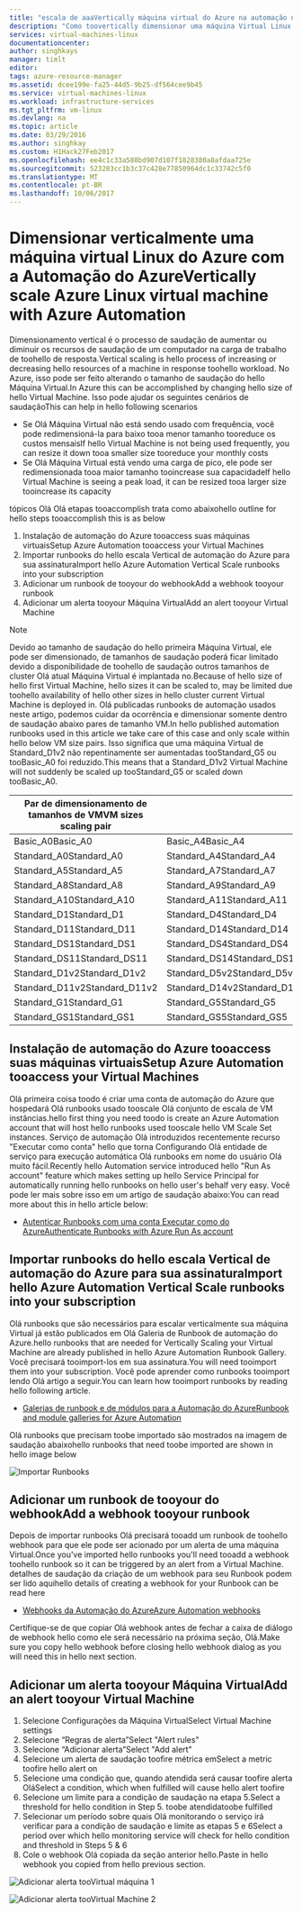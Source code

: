 ```yaml
---
title: "escala de aaaVertically máquina virtual do Azure na automação do Azure | Microsoft Docs"
description: "Como toovertically dimensionar uma máquina Virtual Linux em alertas de toomonitoring de resposta na automação do Azure"
services: virtual-machines-linux
documentationcenter: 
author: singhkays
manager: timlt
editor: 
tags: azure-resource-manager
ms.assetid: dcee199e-fa25-44d5-9b25-df564cee9b45
ms.service: virtual-machines-linux
ms.workload: infrastructure-services
ms.tgt_pltfrm: vm-linux
ms.devlang: na
ms.topic: article
ms.date: 03/29/2016
ms.author: singhkay
ms.custom: H1Hack27Feb2017
ms.openlocfilehash: ee4c1c33a588bd907d107f1828380a8afdaa725e
ms.sourcegitcommit: 523283cc1b3c37c428e77850964dc1c33742c5f0
ms.translationtype: MT
ms.contentlocale: pt-BR
ms.lasthandoff: 10/06/2017
---
```

# <a name="vertically-scale-azure-linux-virtual-machine-with-azure-automation"></a><span data-ttu-id="5607e-103">Dimensionar verticalmente uma máquina virtual Linux do Azure com a Automação do Azure</span><span class="sxs-lookup"><span data-stu-id="5607e-103">Vertically scale Azure Linux virtual machine with Azure Automation</span></span>
<span data-ttu-id="5607e-104">Dimensionamento vertical é o processo de saudação de aumentar ou diminuir os recursos de saudação de um computador na carga de trabalho de toohello de resposta.</span><span class="sxs-lookup"><span data-stu-id="5607e-104">Vertical scaling is hello process of increasing or decreasing hello resources of a machine in response toohello workload.</span></span> <span data-ttu-id="5607e-105">No Azure, isso pode ser feito alterando o tamanho de saudação do hello Máquina Virtual.</span><span class="sxs-lookup"><span data-stu-id="5607e-105">In Azure this can be accomplished by changing hello size of hello Virtual Machine.</span></span> <span data-ttu-id="5607e-106">Isso pode ajudar os seguintes cenários de saudação</span><span class="sxs-lookup"><span data-stu-id="5607e-106">This can help in hello following scenarios</span></span>

* <span data-ttu-id="5607e-107">Se Olá Máquina Virtual não está sendo usado com frequência, você pode redimensioná-la para baixo tooa menor tamanho tooreduce os custos mensais</span><span class="sxs-lookup"><span data-stu-id="5607e-107">If hello Virtual Machine is not being used frequently, you can resize it down tooa smaller size tooreduce your monthly costs</span></span>
* <span data-ttu-id="5607e-108">Se Olá Máquina Virtual está vendo uma carga de pico, ele pode ser redimensionada tooa maior tamanho tooincrease sua capacidade</span><span class="sxs-lookup"><span data-stu-id="5607e-108">If hello Virtual Machine is seeing a peak load, it can be resized tooa larger size tooincrease its capacity</span></span>

<span data-ttu-id="5607e-109">tópicos Olá Olá etapas tooaccomplish trata como abaixo</span><span class="sxs-lookup"><span data-stu-id="5607e-109">hello outline for hello steps tooaccomplish this is as below</span></span>

1. <span data-ttu-id="5607e-110">Instalação de automação do Azure tooaccess suas máquinas virtuais</span><span class="sxs-lookup"><span data-stu-id="5607e-110">Setup Azure Automation tooaccess your Virtual Machines</span></span>
2. <span data-ttu-id="5607e-111">Importar runbooks do hello escala Vertical de automação do Azure para sua assinatura</span><span class="sxs-lookup"><span data-stu-id="5607e-111">Import hello Azure Automation Vertical Scale runbooks into your subscription</span></span>
3. <span data-ttu-id="5607e-112">Adicionar um runbook de tooyour do webhook</span><span class="sxs-lookup"><span data-stu-id="5607e-112">Add a webhook tooyour runbook</span></span>
4. <span data-ttu-id="5607e-113">Adicionar um alerta tooyour Máquina Virtual</span><span class="sxs-lookup"><span data-stu-id="5607e-113">Add an alert tooyour Virtual Machine</span></span>

> [!NOTE]
> <span data-ttu-id="5607e-114">Devido ao tamanho de saudação do hello primeira Máquina Virtual, ele pode ser dimensionado, de tamanhos de saudação poderá ficar limitado devido a disponibilidade de toohello de saudação outros tamanhos de cluster Olá atual Máquina Virtual é implantada no.</span><span class="sxs-lookup"><span data-stu-id="5607e-114">Because of hello size of hello first Virtual Machine, hello sizes it can be scaled to, may be limited due toohello availability of hello other sizes in hello cluster current Virtual Machine is deployed in.</span></span> <span data-ttu-id="5607e-115">Olá publicadas runbooks de automação usados neste artigo, podemos cuidar da ocorrência e dimensionar somente dentro de saudação abaixo pares de tamanho VM.</span><span class="sxs-lookup"><span data-stu-id="5607e-115">In hello published automation runbooks used in this article we take care of this case and only scale within hello below VM size pairs.</span></span> <span data-ttu-id="5607e-116">Isso significa que uma máquina Virtual de Standard_D1v2 não repentinamente ser aumentadas tooStandard_G5 ou tooBasic_A0 foi reduzido.</span><span class="sxs-lookup"><span data-stu-id="5607e-116">This means that a Standard_D1v2 Virtual Machine will not suddenly be scaled up tooStandard_G5 or scaled down tooBasic_A0.</span></span>
> 
> | <span data-ttu-id="5607e-117">Par de dimensionamento de tamanhos de VM</span><span class="sxs-lookup"><span data-stu-id="5607e-117">VM sizes scaling pair</span></span> |  |
> | --- | --- |
> | <span data-ttu-id="5607e-118">Basic_A0</span><span class="sxs-lookup"><span data-stu-id="5607e-118">Basic_A0</span></span> |<span data-ttu-id="5607e-119">Basic_A4</span><span class="sxs-lookup"><span data-stu-id="5607e-119">Basic_A4</span></span> |
> | <span data-ttu-id="5607e-120">Standard_A0</span><span class="sxs-lookup"><span data-stu-id="5607e-120">Standard_A0</span></span> |<span data-ttu-id="5607e-121">Standard_A4</span><span class="sxs-lookup"><span data-stu-id="5607e-121">Standard_A4</span></span> |
> | <span data-ttu-id="5607e-122">Standard_A5</span><span class="sxs-lookup"><span data-stu-id="5607e-122">Standard_A5</span></span> |<span data-ttu-id="5607e-123">Standard_A7</span><span class="sxs-lookup"><span data-stu-id="5607e-123">Standard_A7</span></span> |
> | <span data-ttu-id="5607e-124">Standard_A8</span><span class="sxs-lookup"><span data-stu-id="5607e-124">Standard_A8</span></span> |<span data-ttu-id="5607e-125">Standard_A9</span><span class="sxs-lookup"><span data-stu-id="5607e-125">Standard_A9</span></span> |
> | <span data-ttu-id="5607e-126">Standard_A10</span><span class="sxs-lookup"><span data-stu-id="5607e-126">Standard_A10</span></span> |<span data-ttu-id="5607e-127">Standard_A11</span><span class="sxs-lookup"><span data-stu-id="5607e-127">Standard_A11</span></span> |
> | <span data-ttu-id="5607e-128">Standard_D1</span><span class="sxs-lookup"><span data-stu-id="5607e-128">Standard_D1</span></span> |<span data-ttu-id="5607e-129">Standard_D4</span><span class="sxs-lookup"><span data-stu-id="5607e-129">Standard_D4</span></span> |
> | <span data-ttu-id="5607e-130">Standard_D11</span><span class="sxs-lookup"><span data-stu-id="5607e-130">Standard_D11</span></span> |<span data-ttu-id="5607e-131">Standard_D14</span><span class="sxs-lookup"><span data-stu-id="5607e-131">Standard_D14</span></span> |
> | <span data-ttu-id="5607e-132">Standard_DS1</span><span class="sxs-lookup"><span data-stu-id="5607e-132">Standard_DS1</span></span> |<span data-ttu-id="5607e-133">Standard_DS4</span><span class="sxs-lookup"><span data-stu-id="5607e-133">Standard_DS4</span></span> |
> | <span data-ttu-id="5607e-134">Standard_DS11</span><span class="sxs-lookup"><span data-stu-id="5607e-134">Standard_DS11</span></span> |<span data-ttu-id="5607e-135">Standard_DS14</span><span class="sxs-lookup"><span data-stu-id="5607e-135">Standard_DS14</span></span> |
> | <span data-ttu-id="5607e-136">Standard_D1v2</span><span class="sxs-lookup"><span data-stu-id="5607e-136">Standard_D1v2</span></span> |<span data-ttu-id="5607e-137">Standard_D5v2</span><span class="sxs-lookup"><span data-stu-id="5607e-137">Standard_D5v2</span></span> |
> | <span data-ttu-id="5607e-138">Standard_D11v2</span><span class="sxs-lookup"><span data-stu-id="5607e-138">Standard_D11v2</span></span> |<span data-ttu-id="5607e-139">Standard_D14v2</span><span class="sxs-lookup"><span data-stu-id="5607e-139">Standard_D14v2</span></span> |
> | <span data-ttu-id="5607e-140">Standard_G1</span><span class="sxs-lookup"><span data-stu-id="5607e-140">Standard_G1</span></span> |<span data-ttu-id="5607e-141">Standard_G5</span><span class="sxs-lookup"><span data-stu-id="5607e-141">Standard_G5</span></span> |
> | <span data-ttu-id="5607e-142">Standard_GS1</span><span class="sxs-lookup"><span data-stu-id="5607e-142">Standard_GS1</span></span> |<span data-ttu-id="5607e-143">Standard_GS5</span><span class="sxs-lookup"><span data-stu-id="5607e-143">Standard_GS5</span></span> |
> 
> 

## <a name="setup-azure-automation-tooaccess-your-virtual-machines"></a><span data-ttu-id="5607e-144">Instalação de automação do Azure tooaccess suas máquinas virtuais</span><span class="sxs-lookup"><span data-stu-id="5607e-144">Setup Azure Automation tooaccess your Virtual Machines</span></span>
<span data-ttu-id="5607e-145">Olá primeira coisa toodo é criar uma conta de automação do Azure que hospedará Olá runbooks usado tooscale Olá conjunto de escala de VM instâncias.</span><span class="sxs-lookup"><span data-stu-id="5607e-145">hello first thing you need toodo is create an Azure Automation account that will host hello runbooks used tooscale hello VM Scale Set instances.</span></span> <span data-ttu-id="5607e-146">Serviço de automação Olá introduzidos recentemente recurso "Executar como conta" hello que torna Configurando Olá entidade de serviço para execução automática Olá runbooks em nome do usuário Olá muito fácil.</span><span class="sxs-lookup"><span data-stu-id="5607e-146">Recently hello Automation service introduced hello "Run As account" feature which makes setting up hello Service Principal for automatically running hello runbooks on hello user's behalf very easy.</span></span> <span data-ttu-id="5607e-147">Você pode ler mais sobre isso em um artigo de saudação abaixo:</span><span class="sxs-lookup"><span data-stu-id="5607e-147">You can read more about this in hello article below:</span></span>

* [<span data-ttu-id="5607e-148">Autenticar Runbooks com uma conta Executar como do Azure</span><span class="sxs-lookup"><span data-stu-id="5607e-148">Authenticate Runbooks with Azure Run As account</span></span>](../../automation/automation-sec-configure-azure-runas-account.md)

## <a name="import-hello-azure-automation-vertical-scale-runbooks-into-your-subscription"></a><span data-ttu-id="5607e-149">Importar runbooks do hello escala Vertical de automação do Azure para sua assinatura</span><span class="sxs-lookup"><span data-stu-id="5607e-149">Import hello Azure Automation Vertical Scale runbooks into your subscription</span></span>
<span data-ttu-id="5607e-150">Olá runbooks que são necessários para escalar verticalmente sua máquina Virtual já estão publicados em Olá Galeria de Runbook de automação do Azure.</span><span class="sxs-lookup"><span data-stu-id="5607e-150">hello runbooks that are needed for Vertically Scaling your Virtual Machine are already published in hello Azure Automation Runbook Gallery.</span></span> <span data-ttu-id="5607e-151">Você precisará tooimport-los em sua assinatura.</span><span class="sxs-lookup"><span data-stu-id="5607e-151">You will need tooimport them into your subscription.</span></span> <span data-ttu-id="5607e-152">Você pode aprender como runbooks tooimport lendo Olá artigo a seguir.</span><span class="sxs-lookup"><span data-stu-id="5607e-152">You can learn how tooimport runbooks by reading hello following article.</span></span>

* [<span data-ttu-id="5607e-153">Galerias de runbook e de módulos para a Automação do Azure</span><span class="sxs-lookup"><span data-stu-id="5607e-153">Runbook and module galleries for Azure Automation</span></span>](../../automation/automation-runbook-gallery.md)

<span data-ttu-id="5607e-154">Olá runbooks que precisam toobe importado são mostrados na imagem de saudação abaixo</span><span class="sxs-lookup"><span data-stu-id="5607e-154">hello runbooks that need toobe imported are shown in hello image below</span></span>

![Importar Runbooks](./media/vertical-scaling-automation/scale-runbooks.png)

## <a name="add-a-webhook-tooyour-runbook"></a><span data-ttu-id="5607e-156">Adicionar um runbook de tooyour do webhook</span><span class="sxs-lookup"><span data-stu-id="5607e-156">Add a webhook tooyour runbook</span></span>
<span data-ttu-id="5607e-157">Depois de importar runbooks Olá precisará tooadd um runbook de toohello webhook para que ele pode ser acionado por um alerta de uma máquina Virtual.</span><span class="sxs-lookup"><span data-stu-id="5607e-157">Once you've imported hello runbooks you'll need tooadd a webhook toohello runbook so it can be triggered by an alert from a Virtual Machine.</span></span> <span data-ttu-id="5607e-158">detalhes de saudação da criação de um webhook para seu Runbook podem ser lido aqui</span><span class="sxs-lookup"><span data-stu-id="5607e-158">hello details of creating a webhook for your Runbook can be read here</span></span>

* [<span data-ttu-id="5607e-159">Webhooks da Automação do Azure</span><span class="sxs-lookup"><span data-stu-id="5607e-159">Azure Automation webhooks</span></span>](../../automation/automation-webhooks.md)

<span data-ttu-id="5607e-160">Certifique-se de que copiar Olá webhook antes de fechar a caixa de diálogo de webhook hello como ele será necessário na próxima seção, Olá.</span><span class="sxs-lookup"><span data-stu-id="5607e-160">Make sure you copy hello webhook before closing hello webhook dialog as you will need this in hello next section.</span></span>

## <a name="add-an-alert-tooyour-virtual-machine"></a><span data-ttu-id="5607e-161">Adicionar um alerta tooyour Máquina Virtual</span><span class="sxs-lookup"><span data-stu-id="5607e-161">Add an alert tooyour Virtual Machine</span></span>
1. <span data-ttu-id="5607e-162">Selecione Configurações da Máquina Virtual</span><span class="sxs-lookup"><span data-stu-id="5607e-162">Select Virtual Machine settings</span></span>
2. <span data-ttu-id="5607e-163">Selecione “Regras de alerta”</span><span class="sxs-lookup"><span data-stu-id="5607e-163">Select "Alert rules"</span></span>
3. <span data-ttu-id="5607e-164">Selecione “Adicionar alerta”</span><span class="sxs-lookup"><span data-stu-id="5607e-164">Select "Add alert"</span></span>
4. <span data-ttu-id="5607e-165">Selecione um alerta de saudação toofire métrica em</span><span class="sxs-lookup"><span data-stu-id="5607e-165">Select a metric toofire hello alert on</span></span>
5. <span data-ttu-id="5607e-166">Selecione uma condição que, quando atendida será causar toofire alerta Olá</span><span class="sxs-lookup"><span data-stu-id="5607e-166">Select a condition, which when fulfilled will cause hello alert toofire</span></span>
6. <span data-ttu-id="5607e-167">Selecione um limite para a condição de saudação na etapa 5.</span><span class="sxs-lookup"><span data-stu-id="5607e-167">Select a threshold for hello condition in Step 5.</span></span> <span data-ttu-id="5607e-168">toobe atendida</span><span class="sxs-lookup"><span data-stu-id="5607e-168">toobe fulfilled</span></span>
7. <span data-ttu-id="5607e-169">Selecionar um período sobre quais Olá monitorando o serviço irá verificar para a condição de saudação e limite as etapas 5 e 6</span><span class="sxs-lookup"><span data-stu-id="5607e-169">Select a period over which hello monitoring service will check for hello condition and threshold in Steps 5 & 6</span></span>
8. <span data-ttu-id="5607e-170">Cole o webhook Olá copiada da seção anterior hello.</span><span class="sxs-lookup"><span data-stu-id="5607e-170">Paste in hello webhook you copied from hello previous section.</span></span>

![Adicionar alerta tooVirtual máquina 1](./media/vertical-scaling-automation/add-alert-webhook-1.png)

![Adicionar alerta tooVirtual Machine 2](./media/vertical-scaling-automation/add-alert-webhook-2.png)

